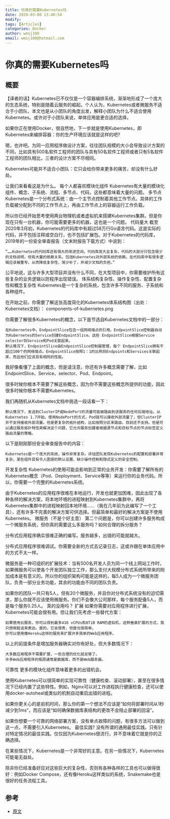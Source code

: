 ```yaml
---
title: 你真的需要Kubernetes吗
date: 2020-03-08 13:40:54
modify: 
tags: [Articles]
categories: Docker
author: wmsj100
email: wmsj100@hotmail.com
---
```


# 你真的需要Kubernetes吗

## 概要

【译者的话】Kubernetes已不仅仅是一个容器编排系统，渐渐地形成了一个庞大的生态系统，特别是随着云服务的崛起。个人认为，Kubernetes或者微服务不适合于小团队，本文也是从小团队的角度出发，解释小团队为什么不适合使用Kubernetes。或许对于小团队来说，单体应用是更合适的选择。

如果你正在使用Docker，很自然地，下一步就是使用Kubernetes，即Kubernetes来编排容器：你的生产环境应该就是这样的吧?

嗯，也许吧。为同一应用程序做设计方案，往往团队规模的大小会导致设计方案的不同，比如具有500名软件工程师的团队与具有50名软件工程师或者只有5名软件工程师的团队相比，三者的设计方案不尽相同。

Kubernetes可能并不适合小团队：它只会给你带来更多的痛苦，却没有什么好处。

让我们来看看这是为什么。
每个人都喜欢模块化组件
Kubernetes有大量的模块化组件、概念、子系统、流程、多节点、代码，这些都意味着大量的问题。
多节点
Kubernetes是一个分布式系统：由一个主节点控制着其他工作节点。具体的工作负载被分配到不同的工作节点上，再由工作节点上的容器运行工作负载。

所以你已经开始思考使用两台物理机或者虚拟机来搭建Kubernetes集群。但是你现在只有一台机器，你可能需要更多的机器，这也是一个问题。
代码量大
截至2020年3月初，Kubernetes的代码库中有超过58万行Go语言代码。这是实际的代码，并不包括注释或空白行，也不包括扩展包。对于Kubernetes的代码库，2019年的一份安全审查报告（文末附报告下载方式）中说到：

    “……Kubernetes的代码库还有很大的改进空间。代码库庞大且复杂，代码的大部分只包含很少的文档说明，但有大量的依赖关系，包括Kubernetes对外部系统的依赖。在代码库中有很多逻辑应该被重写，从而降低复杂性，简少补丁，并减少文档的负担。”

公平地说，这与许多大型项目并没有什么不同，在大型项目中，你需要维护所有这些复杂的业务逻辑以防程序出现错误。
体系结构复杂性、操作复杂性、配置复杂性和概念复杂性
Kubernetes是一个复杂的系统，包含许多不同的服务、子系统和各种组件。

在开始之前，你需要了解这张高度简化的Kubernetes体系结构图（出处：Kubernetes文档）：
components-of-kubernetes.png

你需要了解很多Kubernetes的概念，以下是节选自Kubernetes文档中的一部分：

    在Kubernetes中，EndpointSlice包含一组网络端点的引用。EndpointSlice控制器自动为Kubernetes的Service创建EndpointSlice。这些 EndpointSlice根据Service selector将Service和Pod关联起来。
    默认情况下，EndpointSlice由EndpointSlice控制器管理，每个 EndpointSlice拥有不超过100个的网络端点。EndpointSlice按照1：1的比例将Endpoints和Services关联起来，而且他们应该具有相同的性能。

我好像看懂了上面的概念，但是请注意，你还有许多概念需要了解，比如EndpointSlice、Service、selector、Pod、Endpoint。

很多时候你根本不需要了解这些概念，因为你不需要这些概念所提供的功能，因此很多时候你根本不需要Kubernetes。

我们再随机从Kubernetes文档中挑选一段话看一下：

    默认情况下，发送到ClusterIP或NodePort的流量可能被路由到该服务的任何后端地址。从Kubernetes 1.7开始，使用NodePort的方式，Pod就可以接收外部流量了，但ClusterIP并不支持接收外部流量。但是更复杂的拓扑结构，比如按照分区来路由，目前还不支持。但是可以通过服务拓扑特性来解决这个问题，它允许服务创建者根据源节点和目标节点的节点标签定义路由流量的策略。

以下是刚刚那份安全审查报告中的内容：

    Kubernetes是一个庞大的系统，操作非常复杂。评估团队发现Kubernetes的配置和部署非常复杂，某些组件具有令人困惑的默认设置、缺少操作控制和隐式定义的安全控制。

开发复杂性
Kubernetes的使用可能会影响到正常的业务开发：你需要了解所有的Kubernetes概念（Pod、Deployment、Service等等）来运行你的业务代码。所以，你需要一个完整的Kubernetes系统。

由于Kubernetes的应用程序很难在本地运行，开发也就更加困难，因此出现了各种各样的解决方案，将本地环境的进程映射到Kubernetes集群中，再将Kubernetes集群中的进程映射回本地环境……（我在几年前为此编写了一个工具），还有许多不完善的解决方案可供选择。但最简单和最好的解决方案是不使用Kubernetes。
微服务（不是个好主意）
第二个问题是，你可以创建许多服务构成一个微服务系统，但你真的需要这么多服务吗？如何合理的拆分服务？

分布式应用程序确实很难正确的编写。服务越多，出错的可能就越大。

分布式应用程序很难调试。你需要全新的方式去记录日志，这或许跟在单体应用中的方式不太一样。

微服务是一种可组织的扩展技术：当有500名开发人员为同一个线上网站工作时，如果微服务可以使各个开发团队独立工作，那么支付大规模分布式系统所带来的附加成本是有意义的。所以你的组织架构可能是这样的，每5人成为一个微服务团队，负责一部分业务功能，其余的功能由不同的团队负责。

如果你的团队一共只有5人，但有20个微服务，并且你对分布式系统没有的迫切需求，那么你就不应该使用微服务。你们不会像大公司那样，每个服务配备5人，而是每个服务0.25人。
真的没用吗？
扩展
如果你需要对应用程序进行扩展，Kubernetes可能会很有用。但让我们先考虑一些替代方案：

    如果使用云服务，你可以得到最多416 vCPUs和8TiB RAM的虚拟机，这种垂直扩展的方式，我只想用脏话来表达。是的，它会很贵，但是也很简单。
    你可以使用像Heroku这样的服务来扩展许多简单的Web应用程序。


以上的前提条件是增加服务器确实对你有好处，但大多数情况下：

    大多数应用程序不需要扩展，一些合理的优化就足够了。
    许多Web应用程序的瓶颈通常是数据库，而不是Web服务器。


可靠性
更多的模块化组件意味着更多的出错机会。

使用Kubernetes可以很简单的实现可靠性（健康检查、滚动部署），甚至在很多情况下已经内置了这些特性。例如，Nginx可以对工作进程执行健康检查，还可以使用docker-autoheal或类似的机制自动重启出错的进程。

如果你更关心的是宕机时间，那么你的第一个想法不应该是“如何将部署时间从1秒减少到1ms”，而应该是“如何确保数据库表结构的更改不会阻止部署的回滚”。

如果你想要一个可靠的网络部署方案，没有单点故障的问题，有很多方法可以做到这一点，不需要引入Kubernetes。
最佳实践?
没有所谓的通用最佳实践。只有针对特定情况的最佳实践。仅仅因为Kubernetes很流行，并不意味着它就是你的正确选择。

在某些情况下，Kubernetes是一个非常好的主意。在另一些情况下，Kubernetes可能毫无益处。

除非你已经准备好应对这些巨大的复杂性，否则有各种各样的工具也可以做得很好：例如Docker Compose，还有像Heroku这样类似的系统，Snakemake也是很好的任务流程工具。

## 参考

- [原文](http://dockone.io/article/9846)
